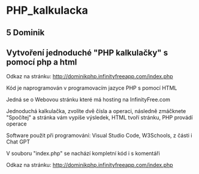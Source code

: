 # PHP_kalkulacka
## 5 Dominik
## Vytvoření jednoduché "PHP kalkulačky" s pomocí php a html 

Odkaz na stránku: http://dominikphp.infinityfreeapp.com/index.php

Kód je naprogramován v programovacím jazyce PHP s pomocí HTML

Jedná se o Webovou stránku které má hosting na InfinityFree.com

Jednoduchá kalkulačka, zvolíte dvě čísla a operaci, následně zmáčknete "Spočítej" a stránka vám vypíše výsledek, HTML tvoří stránku, PHP provádí operace

Software použit při programování: Visual Studio Code, W3Schools, z části i Chat GPT

V souboru "index.php" se nachází kompletní kód i s komentáři

Odkaz na stránku: http://dominikphp.infinityfreeapp.com/index.php
